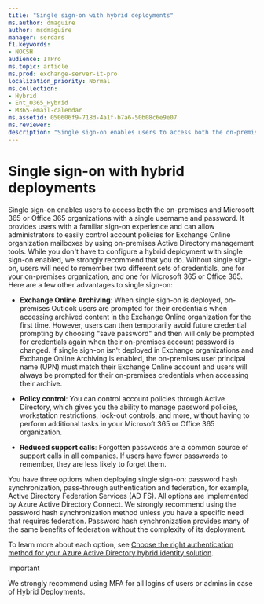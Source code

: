 ```yaml
---
title: "Single sign-on with hybrid deployments"
ms.author: dmaguire
author: msdmaguire
manager: serdars
f1.keywords:
- NOCSH
audience: ITPro
ms.topic: article
ms.prod: exchange-server-it-pro
localization_priority: Normal
ms.collection:
- Hybrid
- Ent_O365_Hybrid
- M365-email-calendar
ms.assetid: 050606f9-718d-4a1f-b7a6-50b08c6e9e07
ms.reviewer: 
description: "Single sign-on enables users to access both the on-premises and Microsoft 365 or Office 365 organizations with a single username and password. It provides users with a familiar sign-on experience and can allow administrators to easily control account policies for Exchange Online organization mailboxes by using on-premises Active Directory management tools. While you don't have to configure a hybrid deployment with single sign-on enabled, we strongly recommend that you do. Without single sign-on, users will need to remember two different sets of credentials, one for your on-premises organization, and one for Microsoft 365 or Office 365. Here are a few other advantages to single sign-on:"
---
```


# Single sign-on with hybrid deployments

 Single sign-on enables users to access both the on-premises and Microsoft 365 or Office 365 organizations with a single username and password. It provides users with a familiar sign-on experience and can allow administrators to easily control account policies for Exchange Online organization mailboxes by using on-premises Active Directory management tools. While you don't have to configure a hybrid deployment with single sign-on enabled, we strongly recommend that you do. Without single sign-on, users will need to remember two different sets of credentials, one for your on-premises organization, and one for Microsoft 365 or Office 365. Here are a few other advantages to single sign-on:

- **Exchange Online Archiving**: When single sign-on is deployed, on-premises Outlook users are prompted for their credentials when accessing archived content in the Exchange Online organization for the first time. However, users can then temporarily avoid future credential prompting by choosing "save password" and then will only be prompted for credentials again when their on-premises account password is changed. If single sign-on isn't deployed in Exchange organizations and Exchange Online Archiving is enabled, the on-premises user principal name (UPN) must match their Exchange Online account and users will always be prompted for their on-premises credentials when accessing their archive.

- **Policy control**: You can control account policies through Active Directory, which gives you the ability to manage password policies, workstation restrictions, lock-out controls, and more, without having to perform additional tasks in your Microsoft 365 or Office 365 organization.

- **Reduced support calls**: Forgotten passwords are a common source of support calls in all companies. If users have fewer passwords to remember, they are less likely to forget them.

You have three options when deploying single sign-on: password hash synchronization, pass-through authentication and federation, for example, Active Directory Federation Services (AD FS). All options are implemented by Azure Active Directory Connect. We strongly recommend using the password hash synchronization method unless you have a specific need that requires federation. Password hash synchronization provides many of the same benefits of federation without the complexity of its deployment.

To learn more about each option, see [Choose the right authentication method for your Azure Active Directory hybrid identity solution](https://docs.microsoft.com/azure/active-directory/hybrid/choose-ad-authn).

 > [!IMPORTANT]
 > We strongly recommend using MFA for all logins of users or admins in case of Hybrid Deployments.
